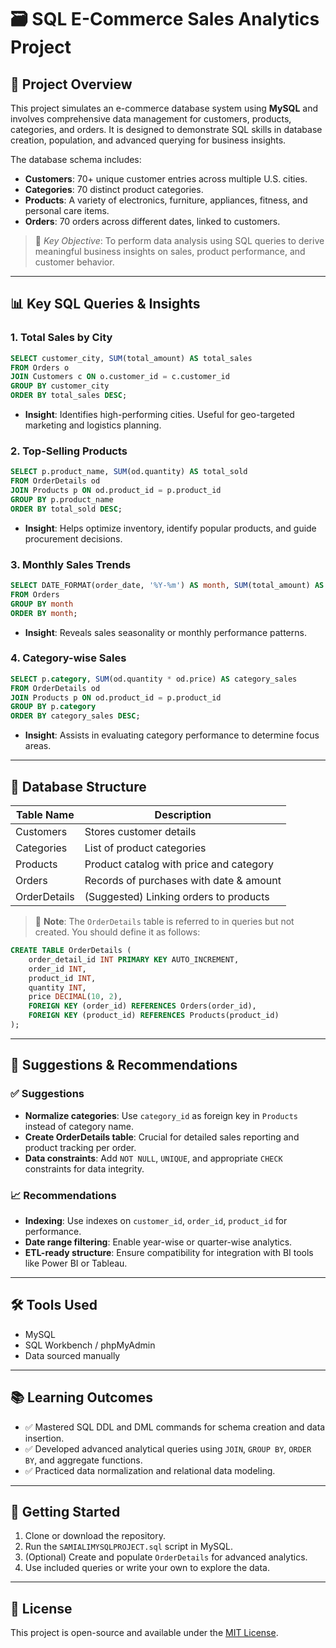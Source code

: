 
# 🗃️ SQL E-Commerce Sales Analytics Project

## 📌 Project Overview

This project simulates an e-commerce database system using **MySQL** and involves comprehensive data management for customers, products, categories, and orders. It is designed to demonstrate SQL skills in database creation, population, and advanced querying for business insights.

The database schema includes:
- **Customers**: 70+ unique customer entries across multiple U.S. cities.
- **Categories**: 70 distinct product categories.
- **Products**: A variety of electronics, furniture, appliances, fitness, and personal care items.
- **Orders**: 70 orders across different dates, linked to customers.

> 🔧 *Key Objective*: To perform data analysis using SQL queries to derive meaningful business insights on sales, product performance, and customer behavior.

---

## 📊 Key SQL Queries & Insights

### 1. **Total Sales by City**
```sql
SELECT customer_city, SUM(total_amount) AS total_sales
FROM Orders o
JOIN Customers c ON o.customer_id = c.customer_id
GROUP BY customer_city
ORDER BY total_sales DESC;
```
- **Insight**: Identifies high-performing cities. Useful for geo-targeted marketing and logistics planning.

### 2. **Top-Selling Products**
```sql
SELECT p.product_name, SUM(od.quantity) AS total_sold
FROM OrderDetails od
JOIN Products p ON od.product_id = p.product_id
GROUP BY p.product_name
ORDER BY total_sold DESC;
```
- **Insight**: Helps optimize inventory, identify popular products, and guide procurement decisions.

### 3. **Monthly Sales Trends**
```sql
SELECT DATE_FORMAT(order_date, '%Y-%m') AS month, SUM(total_amount) AS total_sales
FROM Orders
GROUP BY month
ORDER BY month;
```
- **Insight**: Reveals sales seasonality or monthly performance patterns.

### 4. **Category-wise Sales**
```sql
SELECT p.category, SUM(od.quantity * od.price) AS category_sales
FROM OrderDetails od
JOIN Products p ON od.product_id = p.product_id
GROUP BY p.category
ORDER BY category_sales DESC;
```
- **Insight**: Assists in evaluating category performance to determine focus areas.

---

## 📁 Database Structure

| Table Name   | Description                              |
|--------------|------------------------------------------|
| Customers    | Stores customer details                  |
| Categories   | List of product categories               |
| Products     | Product catalog with price and category  |
| Orders       | Records of purchases with date & amount  |
| OrderDetails | (Suggested) Linking orders to products   |

> 🔧 **Note**: The `OrderDetails` table is referred to in queries but not created. You should define it as follows:

```sql
CREATE TABLE OrderDetails (
    order_detail_id INT PRIMARY KEY AUTO_INCREMENT,
    order_id INT,
    product_id INT,
    quantity INT,
    price DECIMAL(10, 2),
    FOREIGN KEY (order_id) REFERENCES Orders(order_id),
    FOREIGN KEY (product_id) REFERENCES Products(product_id)
);
```

---

## 🧠 Suggestions & Recommendations

### ✅ Suggestions
- **Normalize categories**: Use `category_id` as foreign key in `Products` instead of category name.
- **Create OrderDetails table**: Crucial for detailed sales reporting and product tracking per order.
- **Data constraints**: Add `NOT NULL`, `UNIQUE`, and appropriate `CHECK` constraints for data integrity.

### 📈 Recommendations
- **Indexing**: Use indexes on `customer_id`, `order_id`, `product_id` for performance.
- **Date range filtering**: Enable year-wise or quarter-wise analytics.
- **ETL-ready structure**: Ensure compatibility for integration with BI tools like Power BI or Tableau.

---

## 🛠️ Tools Used
- MySQL
- SQL Workbench / phpMyAdmin
- Data sourced manually

---

## 📚 Learning Outcomes

- ✅ Mastered SQL DDL and DML commands for schema creation and data insertion.
- ✅ Developed advanced analytical queries using `JOIN`, `GROUP BY`, `ORDER BY`, and aggregate functions.
- ✅ Practiced data normalization and relational data modeling.

---

## 🚀 Getting Started

1. Clone or download the repository.
2. Run the `SAMIALIMYSQLPROJECT.sql` script in MySQL.
3. (Optional) Create and populate `OrderDetails` for advanced analytics.
4. Use included queries or write your own to explore the data.

---

## 📎 License
This project is open-source and available under the [MIT License](LICENSE).
